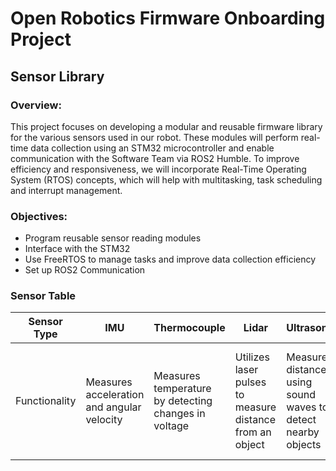 # Open Robotics Firmware Onboarding Project
## Sensor Library

### Overview:
This project focuses on developing a modular and reusable firmware library for the various sensors used in our robot. These modules will perform real-time data collection using an STM32 microcontroller and enable communication with the Software Team via ROS2 Humble.
To improve efficiency and responsiveness, we will incorporate Real-Time Operating System (RTOS) concepts, which will help with multitasking, task scheduling and interrupt management.

### Objectives:
- Program reusable sensor reading modules
- Interface with the STM32
- Use FreeRTOS to manage tasks and improve data collection efficiency
- Set up ROS2 Communication
  
### Sensor Table
| Sensor Type            | IMU     | Thermocouple  | Lidar     | Ultrasonic   | Hall-effect   | Encoder     |
|------------------------|---------|---------------|-----------|--------------|---------------|-------------|
| Functionality          |  Measures acceleration and angular velocity | Measures temperature by detecting changes in voltage | Utilizes laser pulses to measure distance from an object | Measures distance using sound waves to detect nearby objects | Detects the presence of magnetic fields to measure position or speed | Measures rotational or linear position by generating pulses as it moves|




